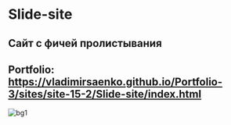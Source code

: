 # Slide-site

## Сайт с фичей пролистывания

## Portfolio: https://vladimirsaenko.github.io/Portfolio-3/sites/site-15-2/Slide-site/index.html

![bg1](https://user-images.githubusercontent.com/56477695/170066929-6d4f9760-8eaa-4190-9831-88d13d790bb2.jpg)
